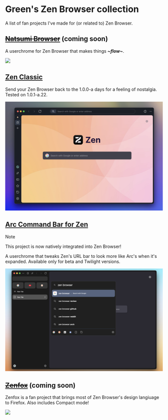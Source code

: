# Green's Zen Browser collection
A list of fan projects I've made for (or related to) Zen Browser.

## ~~[Natsumi Browser](https://github.com/greeeen-dev/natsumi-browser)~~ (coming soon)
A userchrome for Zen Browser that makes things **_\~flow\~_**.

![](https://github.com/user-attachments/assets/283d9e40-c564-4843-b819-cfa783838ccc)

## [Zen Classic](https://github.com/greeeen-dev/zen-classic-mod)
Send your Zen Browser back to the 1.0.0-a days for a feeling of nostalgia. Tested on 1.0.1-a.22.

![](https://github.com/greeeen-dev/zen-classic-mod/blob/main/image.png?raw=true)

## [Arc Command Bar for Zen](https://github.com/greeeen-dev/zen-arc-cmd-bar)
> [!NOTE]
> This project is now natively integrated into Zen Browser!

A userchrome that tweaks Zen's URL bar to look more like Arc's when it's expanded. Available only for beta and Twilight versions.

![](https://github.com/greeeen-dev/zen-arc-cmd-bar/raw/main/image.png?raw=true)

## ~~[Zenfox](https://github.com/greeeen-dev/zenfox)~~ (coming soon)
Zenfox is a fan project that brings most of Zen Browser's design langiuage to Firefox. Also includes Compact mode!

![](https://github.com/user-attachments/assets/6f80ae0d-c0e1-4b44-83d5-ac0ddd68fc53)
